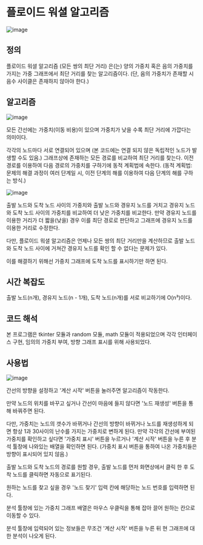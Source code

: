 # 플로이드 워셜 알고리즘

![image](https://github.com/NMN-NMN/Floyd-Warshall_Algorithm/assets/116074667/660a26d0-d6bc-498a-8799-48dd4d7fd249)

## 정의
플로이드 워셜 알고리즘 (모든 쌍의 최단 거리) 은(는) 양의 가중치 혹은 음의 가중치를 가지는 가중 그래프에서 최단 거리를 찾는 알고리즘이다.
(단, 음의 가중치가 존재할 시 음수 사이클은 존재하지 않아야 한다.)

## 알고리즘
![image](https://github.com/NMN-NMN/Floyd-Warshall_Algorithm/assets/116074667/d48a2073-cd37-427e-938f-7608e0e7d27a)

모든 간선에는 가중치(이동 비용)이 있으며 가중치가 낮을 수록 최단 거리에 가깝다는 의미이다.

각각의 노드마다 서로 연결되어 있으며 (본 코드에는 연결 되지 않은 독립적인 노드가 발생할 수도 있음.)
그래프상에 존재하는 모든 경로를 비교하여 최단 거리를 찾는다. 이전 경로를 이용하여 다음 경로의 가중치를 구하기에
동적 계획법에 속한다. (동적 계획법: 문제의 해결 과정이 여러 단계일 시, 이전 단계의 해를 이용하여 다음 단계의 해를 구하는 방식.)

![image](https://github.com/NMN-NMN/Floyd-Warshall_Algorithm/assets/116074667/c66859d2-24dd-4979-a98f-d6126715c09e)

출발 노드와 도착 노드 사이의 가중치와 출발 노드와 경유지 노드를 거치고 경유지 노드와 도착 노드 사이의 가중치를 비교하여
더 낮은 가중치를 비교한다. 만약 경유지 노드를 이용한 거리가 더 짧을(낮을) 경우 이를 최단 경로로 판단하고 그래프에
경유지 노드를 이용한 거리로 수정한다.

다만, 플로이드 워셜 알고리즘은 언제나 모든 쌍의 최단 거리만을 계산하므로 출발 노드와 도착 노드 사이에 거쳐간 경유지 노드를
확인 할 수 없다는 문제가 있다.

이를 해결하기 위해선 가중치 그래프에 도착 노드를 표시하기만 하면 된다.

## 시간 복잡도
출발 노드(n개), 경유지 노드(n - 1개), 도착 노드(n개)를 서로 비교하기에 O(n³)이다.

## 코드 해석
본 프로그램은 tkinter 모듈과 random 모듈, math 모듈이 적용되었으며 각각 인터페이스 구현, 임의의 가중치 부여, 방향 그래프 표시를
위해 사용되었다.

## 사용법
![image](https://github.com/NMN-NMN/Floyd-Warshall_Algorithm/assets/116074667/8dbe3b41-8413-4f28-b75c-903f0df57449)


간선의 방향을 설정하고 '계산 시작' 버튼을 눌러주면 알고리즘이 작동한다.

만약 노드의 위치를 바꾸고 싶거나 간선이 마음에 들지 않다면 '노드 재생성' 버튼을 통해 바꿔주면 된다.

다만, 가중치는 노드의 갯수가 바뀌거나 간선의 방향이 바뀌거나 노드를 재생성하게 되면 항상 1과 30사이의 난수를 가지는
가중치로 변하게 된다. 만약 각각의 간선에 부여된 가중치를 확인하고 싶다면 '가중치 표시' 버튼을 누르거나
'계산 시작' 버튼을 누른 후 분석 툴창에 나와있는 배열을 확인하면 된다.
(가중치 표시 버튼을 통하여 나온 가중치들은 방향이 표시되어 있지 않음.)

출발 노드와 도착 노드의 경로를 원할 경우, 출발 노드를 먼저 화면상에서 클릭 한 후
도착 노드를 클릭하면 자동으로 표기된다.

원하는 노드를 찾고 싶을 경우 '노드 찾기' 입력 칸에 해당하는 노드 번호를 입력하면 된다.

분석 툴창에 있는 가중치 그래프 배열은 마우스 우클릭을 통해 잡아 끌어 원하는 칸으로 이동할 수 있다.

분석 툴창에 입력되어 있는 정보들은 무조건 '계산 시작' 버튼을 누른 뒤 현 그래프에 대한 분석이 나오게 된다.
